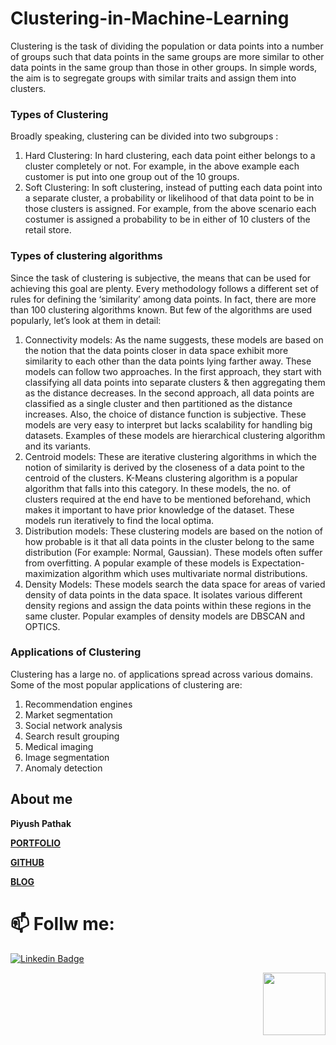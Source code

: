 # Clustering-in-Machine-Learning

Clustering is the task of dividing the population or data points into a number of groups such that data points in the same groups are more similar to other data points in the same group than those in other groups. In simple words, the aim is to segregate groups with similar traits and assign them into clusters.

### Types of Clustering
Broadly speaking, clustering can be divided into two subgroups :

1. Hard Clustering: In hard clustering, each data point either belongs to a cluster completely or not. For example, in the above example each customer is put into one group out of the 10 groups.
2. Soft Clustering: In soft clustering, instead of putting each data point into a separate cluster, a probability or likelihood of that data point to be in those clusters is assigned. For example, from the above scenario each costumer is assigned a probability to be in either of 10 clusters of the retail store.

### Types of clustering algorithms
Since the task of clustering is subjective, the means that can be used for achieving this goal are plenty. Every methodology follows a different set of rules for defining the ‘similarity’ among data points. In fact, there are more than 100 clustering algorithms known. But few of the algorithms are used popularly, let’s look at them in detail:

1. Connectivity models: As the name suggests, these models are based on the notion that the data points closer in data space exhibit more similarity to each other than the data points lying farther away. These models can follow two approaches. In the first approach, they start with classifying all data points into separate clusters & then aggregating them as the distance decreases. In the second approach, all data points are classified as a single cluster and then partitioned as the distance increases. Also, the choice of distance function is subjective. These models are very easy to interpret but lacks scalability for handling big datasets. Examples of these models are hierarchical clustering algorithm and its variants.
2. Centroid models: These are iterative clustering algorithms in which the notion of similarity is derived by the closeness of a data point to the centroid of the clusters. K-Means clustering algorithm is a popular algorithm that falls into this category. In these models, the no. of clusters required at the end have to be mentioned beforehand, which makes it important to have prior knowledge of the dataset. These models run iteratively to find the local optima.
3. Distribution models: These clustering models are based on the notion of how probable is it that all data points in the cluster belong to the same distribution (For example: Normal, Gaussian). These models often suffer from overfitting. A popular example of these models is Expectation-maximization algorithm which uses multivariate normal distributions.
4. Density Models: These models search the data space for areas of varied density of data points in the data space. It isolates various different density regions and assign the data points within these regions in the same cluster. Popular examples of density models are DBSCAN and OPTICS.

### Applications of Clustering
Clustering has a large no. of applications spread across various domains. Some of the most popular applications of clustering are:

1. Recommendation engines
2. Market segmentation
3. Social network analysis
4. Search result grouping
5. Medical imaging
6. Image segmentation
7. Anomaly detection
 
## About me

**Piyush Pathak**

[**PORTFOLIO**](https://anirudhrapathak3.wixsite.com/piyush)

[**GITHUB**](https://github.com/piyushpathak03)

[**BLOG**](https://medium.com/@piyushpathak03)


# 📫 Follw me: 

[![Linkedin Badge](https://img.shields.io/badge/-PiyushPathak-blue?style=flat-square&logo=Linkedin&logoColor=white&link=https://www.linkedin.com/in/piyushpathak03/)](https://www.linkedin.com/in/piyushpathak03/)

<p  align="right"><img height="100" src = "https://media.giphy.com/media/l3URDstnIjBNY7rwLB/giphy.gif"></p>


